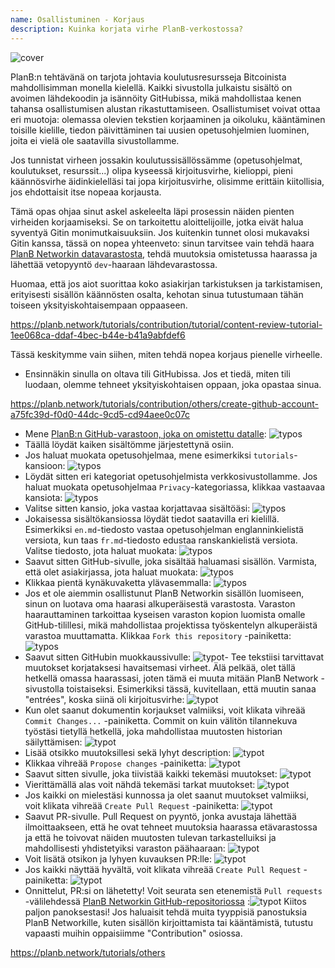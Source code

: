```yaml
---
name: Osallistuminen - Korjaus
description: Kuinka korjata virhe PlanB-verkostossa?
---
```

![cover](assets/cover.webp)

PlanB:n tehtävänä on tarjota johtavia koulutusresursseja Bitcoinista mahdollisimman monella kielellä. Kaikki sivustolla julkaistu sisältö on avoimen lähdekoodin ja isännöity GitHubissa, mikä mahdollistaa kenen tahansa osallistumisen alustan rikastuttamiseen. Osallistumiset voivat ottaa eri muotoja: olemassa olevien tekstien korjaaminen ja oikoluku, kääntäminen toisille kielille, tiedon päivittäminen tai uusien opetusohjelmien luominen, joita ei vielä ole saatavilla sivustollamme.

Jos tunnistat virheen jossakin koulutussisällössämme (opetusohjelmat, koulutukset, resurssit...) olipa kyseessä kirjoitusvirhe, kielioppi, pieni käännösvirhe äidinkielelläsi tai jopa kirjoitusvirhe, olisimme erittäin kiitollisia, jos ehdottaisit itse nopeaa korjausta.

Tämä opas ohjaa sinut askel askeleelta läpi prosessin näiden pienten virheiden korjaamiseksi. Se on tarkoitettu aloittelijoille, jotka eivät halua syventyä Gitin monimutkaisuuksiin. Jos kuitenkin tunnet olosi mukavaksi Gitin kanssa, tässä on nopea yhteenveto: sinun tarvitsee vain tehdä haara [PlanB Networkin datavarastosta](https://github.com/PlanB-Network/bitcoin-educational-content), tehdä muutoksia omistetussa haarassa ja lähettää vetopyyntö `dev`-haaraan lähdevarastossa.

Huomaa, että jos aiot suorittaa koko asiakirjan tarkistuksen ja tarkistamisen, erityisesti sisällön käännösten osalta, kehotan sinua tutustumaan tähän toiseen yksityiskohtaisempaan oppaaseen.

https://planb.network/tutorials/contribution/tutorial/content-review-tutorial-1ee068ca-ddaf-4bec-b44e-b41a9abfdef6

 Tässä keskitymme vain siihen, miten tehdä nopea korjaus pienelle virheelle.

- Ensinnäkin sinulla on oltava tili GitHubissa. Jos et tiedä, miten tili luodaan, olemme tehneet yksityiskohtaisen oppaan, joka opastaa sinua.

https://planb.network/tutorials/contribution/others/create-github-account-a75fc39d-f0d0-44dc-9cd5-cd94aee0c07c


- Mene [PlanB:n GitHub-varastoon, joka on omistettu datalle](https://github.com/PlanB-Network/bitcoin-educational-content):
![typos](assets/01.webp)
- Täällä löydät kaiken sisältömme järjestettynä osiin.
- Jos haluat muokata opetusohjelmaa, mene esimerkiksi `tutorials`-kansioon:
![typos](assets/02.webp)
- Löydät sitten eri kategoriat opetusohjelmista verkkosivustollamme. Jos haluat muokata opetusohjelmaa `Privacy`-kategoriassa, klikkaa vastaavaa kansiota:
![typos](assets/03.webp)
- Valitse sitten kansio, joka vastaa korjattavaa sisältöäsi:
![typos](assets/04.webp)
- Jokaisessa sisältökansiossa löydät tiedot saatavilla eri kielillä. Esimerkiksi `en.md`-tiedosto vastaa opetusohjelman englanninkielistä versiota, kun taas `fr.md`-tiedosto edustaa ranskankielistä versiota. Valitse tiedosto, jota haluat muokata: ![typos](assets/05.webp)
- Saavut sitten GitHub-sivulle, joka sisältää haluamasi sisällön. Varmista, että olet asiakirjassa, jota haluat muokata: ![typos](assets/06.webp)
- Klikkaa pientä kynäkuvaketta ylävasemmalla: ![typos](assets/07.webp)
- Jos et ole aiemmin osallistunut PlanB Networkin sisällön luomiseen, sinun on luotava oma haarasi alkuperäisestä varastosta. Varaston haarauttaminen tarkoittaa kyseisen varaston kopion luomista omalle GitHub-tilillesi, mikä mahdollistaa projektissa työskentelyn alkuperäistä varastoa muuttamatta. Klikkaa `Fork this repository` -painiketta: ![typos](assets/08.webp)
- Saavut sitten GitHubin muokkaussivulle: ![typot](assets/09.webp)- Tee tekstiisi tarvittavat muutokset korjataksesi havaitsemasi virheet. Älä pelkää, olet tällä hetkellä omassa haarassasi, joten tämä ei muuta mitään PlanB Network -sivustolla toistaiseksi. Esimerkiksi tässä, kuvitellaan, että muutin sanaa "entrées", koska siinä oli kirjoitusvirhe: ![typot](assets/10.webp)
- Kun olet saanut dokumentin korjaukset valmiiksi, voit klikata vihreää `Commit Changes...` -painiketta. Commit on kuin välitön tilannekuva työstäsi tietyllä hetkellä, joka mahdollistaa muutosten historian säilyttämisen: ![typot](assets/11.webp)
- Lisää otsikko muutoksillesi sekä lyhyt description: ![typot](assets/12.webp)
- Klikkaa vihreää `Propose changes` -painiketta: ![typot](assets/13.webp)
- Saavut sitten sivulle, joka tiivistää kaikki tekemäsi muutokset: ![typot](assets/14.webp)
- Vierittämällä alas voit nähdä tekemäsi tarkat muutokset: ![typot](assets/15.webp)
- Jos kaikki on mielestäsi kunnossa ja olet saanut muutokset valmiiksi, voit klikata vihreää `Create Pull Request` -painiketta: ![typot](assets/16.webp)
- Saavut PR-sivulle. Pull Request on pyyntö, jonka avustaja lähettää ilmoittaakseen, että he ovat tehneet muutoksia haarassa etävarastossa ja että he toivovat näiden muutosten tulevan tarkastelluiksi ja mahdollisesti yhdistetyiksi varaston päähaaraan: ![typot](assets/17.webp)
- Voit lisätä otsikon ja lyhyen kuvauksen PR:lle: ![typot](assets/18.webp)
- Jos kaikki näyttää hyvältä, voit klikata vihreää `Create Pull Request` -painiketta: ![typot](assets/19.webp)
- Onnittelut, PR:si on lähetetty! Voit seurata sen etenemistä `Pull requests` -välilehdessä [PlanB Networkin GitHub-repositoriossa](https://github.com/PlanB-Network/bitcoin-educational-content/pulls) :![typot](assets/20.webp)
Kiitos paljon panoksestasi! Jos haluaisit tehdä muita tyyppisiä panostuksia PlanB Networkille, kuten sisällön kirjoittamista tai kääntämistä, tutustu vapaasti muihin oppaisiimme "Contribution" osiossa.

https://planb.network/tutorials/others


